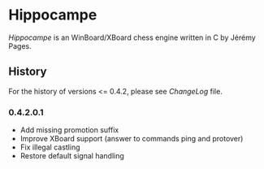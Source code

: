 
# Hippocampe

*Hippocampe* is an WinBoard/XBoard chess engine written in C by Jérémy Pages.

## History

For the history of versions <= 0.4.2, please see *ChangeLog* file.

### 0.4.2.0.1

* Add missing promotion suffix
* Improve XBoard support (answer to commands ping and protover)
* Fix illegal castling
* Restore default signal handling
